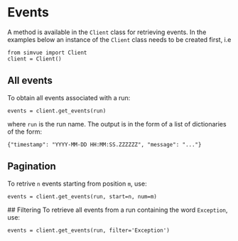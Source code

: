 # Events

A method is available in the `Client` class for retrieving events. In the examples below
an instance of the `Client` class needs to be created first, i.e
```
from simvue import Client
client = Client()
```

## All events
To obtain all events associated with a run:
```
events = client.get_events(run)
```
where `run` is the run name. The output is in the form of a list of dictionaries of the form:
```
{"timestamp": "YYYY-MM-DD HH:MM:SS.ZZZZZZ", "message": "..."}
```

## Pagination
To retrive `n` events starting from position `m`, use:
```
events = client.get_events(run, start=n, num=m)
```

## Filtering
To retrieve all events from a run containing the word `Exception`, use:
```
events = client.get_events(run, filter='Exception')
```
